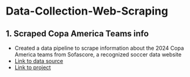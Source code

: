 # Data-Collection-Web-Scraping
## 1. Scraped Copa America Teams info
- Created a data pipeline to scrape information about the 2024 Copa America teams from Sofascore, a recognized soccer data website
- [Link to data source](https://www.sofascore.com/)
- [Link to project]()
